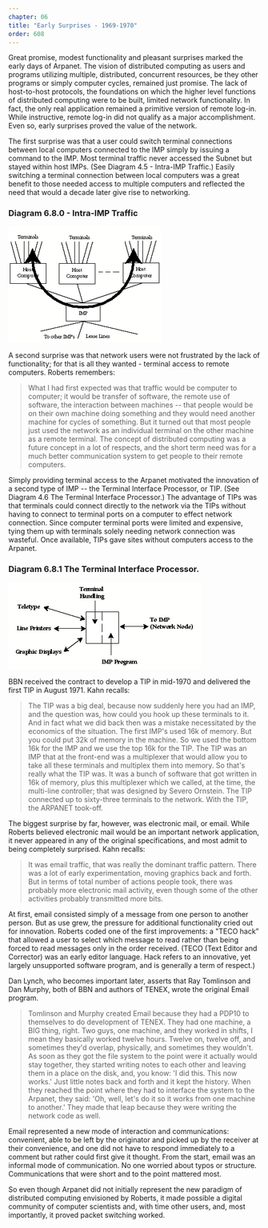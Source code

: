 ```yaml
---
chapter: 06
title: "Early Surprises - 1969-1970"
order: 608
---
```


Great promise, modest functionality and pleasant surprises marked the early days of Arpanet. The vision of distributed computing as users and programs utilizing multiple, distributed, concurrent resources, be they other programs or simply computer cycles, remained just promise. The lack of host-to-host protocols, the foundations on which the higher level functions of distributed computing were to be built, limited network functionality. In fact, the only real application remained a primitive version of remote log-in. While instructive, remote log-in did not qualify as a major accomplishment. Even so, early surprises proved the value of the network.

The first surprise was that a user could switch terminal connections between local computers connected to the IMP simply by issuing a command to the IMP. Most terminal traffic never accessed the Subnet but stayed within host IMPs. (See Diagram 4.5 - Intra-IMP Traffic.) Easily switching a terminal connection between local computers was a great benefit to those needed access to multiple computers and reflected the need that would a decade later give rise to networking.

### Diagram 6.8.0  - Intra-IMP Traffic

![diagram of Intra-IMP traffic](/assets/img/ex_6.8.0_Intra-IMP_traffic.png)

A second surprise was that network users were not frustrated by the lack of functionality; for that is all they wanted - terminal access to remote computers. Roberts remembers:

>What I had first expected was that traffic would be computer to computer; it would be transfer of software, the remote use of software, the interaction between machines -- that people would be on their own machine doing something and they would need another machine for cycles of something. But it turned out that most people just used the network as an individual terminal on the other machine as a remote terminal. The concept of distributed computing was a future concept in a lot of respects, and the short term need was for a much better communication system to get people to their remote computers.

Simply providing terminal access to the Arpanet motivated the innovation of a second type of IMP -- the Terminal Interface Processor, or TIP. (See Diagram 4.6 The Terminal Interface Processor.) The advantage of TIPs was that terminals could connect directly to the network via the TIPs without having to connect to terminal ports on a computer to effect network connection. Since computer terminal ports were limited and expensive, tying them up with terminals solely needing network connection was wasteful. Once available, TIPs gave sites without computers access to the Arpanet.

### Diagram 6.8.1 The Terminal Interface Processor.

![diagram of Terminal Interface Processor](/assets/img/ex_6.8.0_Terminal_Interface_Processor.png)

BBN received the contract to develop a TIP in mid-1970 and delivered the first TIP in August 1971. Kahn recalls:

>The TIP was a big deal, because now suddenly here you had an IMP, and the question was, how could you hook up these terminals to it. And in fact what we did back then was a mistake necessitated by the economics of the situation. The first IMP's used 16k of memory. But you could put 32k of memory in the machine. So we used the bottom 16k for the IMP and we use the top 16k for the TIP. The TIP was an IMP that at the front-end was a multiplexer that would allow you to take all these terminals and multiplex them into memory. So that's really what the TIP was. It was a bunch of software that got written in 16k of memory, plus this multiplexer which we called, at the time, the multi-line controller; that was designed by Severo Ornstein. The TIP connected up to sixty-three terminals to the network. With the TIP, the ARPANET took-off.

The biggest surprise by far, however, was electronic mail, or email. While Roberts believed electronic mail would be an important network application, it never appeared in any of the original specifications, and most admit to being completely surprised. Kahn recalls:

>It was email traffic, that was really the dominant traffic pattern. There was a lot of early experimentation, moving graphics back and forth. But in terms of total number of actions people took, there was probably more electronic mail activity, even though some of the other activities probably transmitted more bits.

At first, email consisted simply of a message from one person to another person. But as use grew, the pressure for additional functionality cried out for innovation. Roberts coded one of the first improvements: a "TECO hack” that allowed a user to select which message to read rather than being forced to read messages only in the order received. (TECO (Text Editor and Corrector) was an early editor language. Hack refers to an innovative, yet largely unsupported software program, and is generally a term of respect.)

Dan Lynch, who becomes important later, asserts that Ray Tomlinson and Dan Murphy, both of BBN and authors of TENEX, wrote the original Email program.

>Tomlinson and Murphy created Email because they had a PDP10 to themselves to do development of TENEX. They had one machine, a BIG thing, right. Two guys, one machine, and they worked in shifts, I mean they basically worked twelve hours. Twelve on, twelve off, and sometimes they'd overlap, physically, and sometimes they wouldn't. As soon as they got the file system to the point were it actually would stay together, they started writing notes to each other and leaving them in a place on the disk, and, you know: 'I did this. This now works.' Just little notes back and forth and it kept the history. When they reached the point where they had to interface the system to the Arpanet, they said: 'Oh, well, let's do it so it works from one machine to another.' They made that leap because they were writing the network code as well.

Email represented a new mode of interaction and communications: convenient, able to be left by the originator and picked up by the receiver at their convenience, and one did not have to respond immediately to a comment but rather could first give it thought. From the start, email was an informal mode of communication. No one worried about typos or structure. Communications that were short and to the point mattered most.

So even though Arpanet did not initially represent the new paradigm of distributed computing envisioned by Roberts, it made possible a digital community of computer scientists and, with time other users, and, most importantly, it proved packet switching worked.
